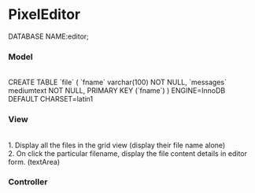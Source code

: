 # PixelEditor

DATABASE NAME:editor;
<h3> Model </h3>
<br>
CREATE TABLE `file` (
  `fname` varchar(100) NOT NULL,
  `messages` mediumtext NOT NULL,
  PRIMARY KEY  (`fname`)
) ENGINE=InnoDB DEFAULT CHARSET=latin1
<br>
 <h3> View </h3>
 <br>
 1. Display all the files in the grid view (display their file name alone) <br>
 2. On click the particular filename, display the file content details in editor form. (textArea) <br>
 
 <h3> Controller </h3>
 <br>
 
